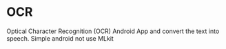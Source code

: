 # OCR
Optical Character Recognition (OCR) Android App and convert the text into speech. Simple android not use MLkit
